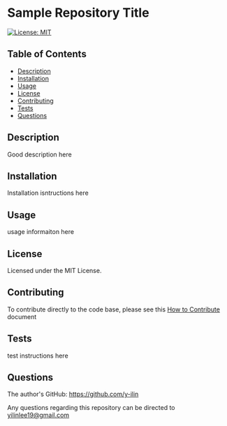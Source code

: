 
# Sample Repository Title
[![License: MIT](https://img.shields.io/badge/License-MIT-yellow.svg)](https://opensource.org/licenses/MIT)

## Table of Contents
- [Description](#installation)
- [Installation](#installation)
- [Usage](#usage)
- [License](#license)
- [Contributing](#contributing)
- [Tests](#tests)
- [Questions](#questions)

## Description
Good description here

## Installation
Installation isntructions here

## Usage
usage informaiton here

## License
Licensed under the MIT License.

## Contributing
To contribute directly to the code base, please see this [How to Contribute](https://github.com/Microsoft/vscode/wiki/How-to-Contribute) document

## Tests
test instructions here

## Questions
The author's GitHub: https://github.com/y-ilin

Any questions regarding this repository can be directed to yilinlee19@gmail.com

